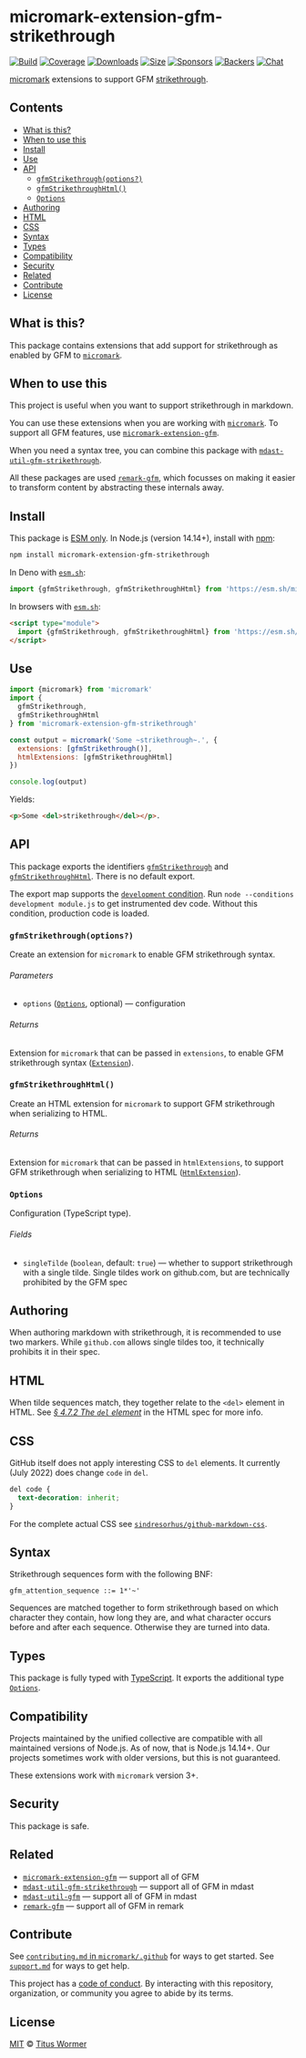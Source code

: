 # micromark-extension-gfm-strikethrough

[![Build][build-badge]][build]
[![Coverage][coverage-badge]][coverage]
[![Downloads][downloads-badge]][downloads]
[![Size][size-badge]][size]
[![Sponsors][sponsors-badge]][collective]
[![Backers][backers-badge]][collective]
[![Chat][chat-badge]][chat]

[micromark][] extensions to support GFM [strikethrough][].

## Contents

*   [What is this?](#what-is-this)
*   [When to use this](#when-to-use-this)
*   [Install](#install)
*   [Use](#use)
*   [API](#api)
    *   [`gfmStrikethrough(options?)`](#gfmstrikethroughoptions)
    *   [`gfmStrikethroughHtml()`](#gfmstrikethroughhtml)
    *   [`Options`](#options)
*   [Authoring](#authoring)
*   [HTML](#html)
*   [CSS](#css)
*   [Syntax](#syntax)
*   [Types](#types)
*   [Compatibility](#compatibility)
*   [Security](#security)
*   [Related](#related)
*   [Contribute](#contribute)
*   [License](#license)

## What is this?

This package contains extensions that add support for strikethrough as enabled
by GFM to [`micromark`][micromark].

## When to use this

This project is useful when you want to support strikethrough in markdown.

You can use these extensions when you are working with [`micromark`][micromark].
To support all GFM features, use
[`micromark-extension-gfm`][micromark-extension-gfm].

When you need a syntax tree, you can combine this package with
[`mdast-util-gfm-strikethrough`][mdast-util-gfm-strikethrough].

All these packages are used [`remark-gfm`][remark-gfm], which focusses on making
it easier to transform content by abstracting these internals away.

## Install

This package is [ESM only][esm].
In Node.js (version 14.14+), install with [npm][]:

```sh
npm install micromark-extension-gfm-strikethrough
```

In Deno with [`esm.sh`][esmsh]:

```js
import {gfmStrikethrough, gfmStrikethroughHtml} from 'https://esm.sh/micromark-extension-gfm-strikethrough@1'
```

In browsers with [`esm.sh`][esmsh]:

```html
<script type="module">
  import {gfmStrikethrough, gfmStrikethroughHtml} from 'https://esm.sh/micromark-extension-gfm-strikethrough@1?bundle'
</script>
```

## Use

```js
import {micromark} from 'micromark'
import {
  gfmStrikethrough,
  gfmStrikethroughHtml
} from 'micromark-extension-gfm-strikethrough'

const output = micromark('Some ~strikethrough~.', {
  extensions: [gfmStrikethrough()],
  htmlExtensions: [gfmStrikethroughHtml]
})

console.log(output)
```

Yields:

```html
<p>Some <del>strikethrough</del></p>.
```

## API

This package exports the identifiers
[`gfmStrikethrough`][api-gfm-strikethrough] and
[`gfmStrikethroughHtml`][api-gfm-strikethrough-html].
There is no default export.

The export map supports the [`development` condition][development].
Run `node --conditions development module.js` to get instrumented dev code.
Without this condition, production code is loaded.

### `gfmStrikethrough(options?)`

Create an extension for `micromark` to enable GFM strikethrough syntax.

###### Parameters

*   `options` ([`Options`][api-options], optional)
    — configuration

###### Returns

Extension for `micromark` that can be passed in `extensions`, to
enable GFM strikethrough syntax ([`Extension`][micromark-extension]).

### `gfmStrikethroughHtml()`

Create an HTML extension for `micromark` to support GFM strikethrough when
serializing to HTML.

###### Returns

Extension for `micromark` that can be passed in `htmlExtensions`, to support
GFM strikethrough when serializing to HTML
([`HtmlExtension`][micromark-html-extension]).

### `Options`

Configuration (TypeScript type).

###### Fields

*   `singleTilde` (`boolean`, default: `true`)
    — whether to support strikethrough with a single tilde.
    Single tildes work on github.com, but are technically prohibited by the GFM
    spec

## Authoring

When authoring markdown with strikethrough, it is recommended to use two
markers.
While `github.com` allows single tildes too, it technically prohibits it in
their spec.

## HTML

When tilde sequences match, they together relate to the `<del>` element in
HTML.
See [*§ 4.7.2 The `del` element*][html-del] in the HTML spec for more info.

## CSS

GitHub itself does not apply interesting CSS to `del` elements.
It currently (July 2022) does change `code` in `del`.

```css
del code {
  text-decoration: inherit;
}
```

For the complete actual CSS see
[`sindresorhus/github-markdown-css`][github-markdown-css].

## Syntax

Strikethrough sequences form with the following BNF:

```bnf
gfm_attention_sequence ::= 1*'~'
```

Sequences are matched together to form strikethrough based on which character
they contain, how long they are, and what character occurs before and after
each sequence.
Otherwise they are turned into data.

## Types

This package is fully typed with [TypeScript][].
It exports the additional type [`Options`][api-options].

## Compatibility

Projects maintained by the unified collective are compatible with all maintained
versions of Node.js.
As of now, that is Node.js 14.14+.
Our projects sometimes work with older versions, but this is not guaranteed.

These extensions work with `micromark` version 3+.

## Security

This package is safe.

## Related

*   [`micromark-extension-gfm`][micromark-extension-gfm]
    — support all of GFM
*   [`mdast-util-gfm-strikethrough`][mdast-util-gfm-strikethrough]
    — support all of GFM in mdast
*   [`mdast-util-gfm`][mdast-util-gfm]
    — support all of GFM in mdast
*   [`remark-gfm`][remark-gfm]
    — support all of GFM in remark

## Contribute

See [`contributing.md` in `micromark/.github`][contributing] for ways to get
started.
See [`support.md`][support] for ways to get help.

This project has a [code of conduct][coc].
By interacting with this repository, organization, or community you agree to
abide by its terms.

## License

[MIT][license] © [Titus Wormer][author]

<!-- Definitions -->

[build-badge]: https://github.com/micromark/micromark-extension-gfm-strikethrough/workflows/main/badge.svg

[build]: https://github.com/micromark/micromark-extension-gfm-strikethrough/actions

[coverage-badge]: https://img.shields.io/codecov/c/github/micromark/micromark-extension-gfm-strikethrough.svg

[coverage]: https://codecov.io/github/micromark/micromark-extension-gfm-strikethrough

[downloads-badge]: https://img.shields.io/npm/dm/micromark-extension-gfm-strikethrough.svg

[downloads]: https://www.npmjs.com/package/micromark-extension-gfm-strikethrough

[size-badge]: https://img.shields.io/bundlephobia/minzip/micromark-extension-gfm-strikethrough.svg

[size]: https://bundlephobia.com/result?p=micromark-extension-gfm-strikethrough

[sponsors-badge]: https://opencollective.com/unified/sponsors/badge.svg

[backers-badge]: https://opencollective.com/unified/backers/badge.svg

[collective]: https://opencollective.com/unified

[chat-badge]: https://img.shields.io/badge/chat-discussions-success.svg

[chat]: https://github.com/micromark/micromark/discussions

[npm]: https://docs.npmjs.com/cli/install

[esmsh]: https://esm.sh

[license]: license

[author]: https://wooorm.com

[contributing]: https://github.com/micromark/.github/blob/main/contributing.md

[support]: https://github.com/micromark/.github/blob/main/support.md

[coc]: https://github.com/micromark/.github/blob/main/code-of-conduct.md

[esm]: https://gist.github.com/sindresorhus/a39789f98801d908bbc7ff3ecc99d99c

[typescript]: https://www.typescriptlang.org

[development]: https://nodejs.org/api/packages.html#packages_resolving_user_conditions

[micromark]: https://github.com/micromark/micromark

[micromark-html-extension]: https://github.com/micromark/micromark#htmlextension

[micromark-extension]: https://github.com/micromark/micromark#syntaxextension

[micromark-extension-gfm]: https://github.com/micromark/micromark-extension-gfm

[mdast-util-gfm-strikethrough]: https://github.com/syntax-tree/mdast-util-gfm-strikethrough

[mdast-util-gfm]: https://github.com/syntax-tree/mdast-util-gfm

[remark-gfm]: https://github.com/remarkjs/remark-gfm

[strikethrough]: https://github.github.com/gfm/#strikethrough-extension-

[github-markdown-css]: https://github.com/sindresorhus/github-markdown-css

[html-del]: https://html.spec.whatwg.org/multipage/edits.html#the-del-element

[api-gfm-strikethrough]: #gfmstrikethroughoptions

[api-gfm-strikethrough-html]: #gfmstrikethroughhtml

[api-options]: #options
